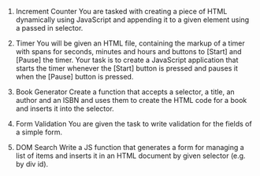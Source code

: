 1.	Increment Counter
You are tasked with creating a piece of HTML dynamically using JavaScript and appending it to a given element using a passed in selector.

2.	Timer
You will be given an HTML file, containing the markup of a timer with spans for seconds, minutes and hours and buttons to [Start] and [Pause] the timer. Your task is to create a JavaScript application that starts the timer whenever the [Start] button is pressed and pauses it when the [Pause] button is pressed.

3.	Book Generator
Create a function that accepts a selector, a title, an author and an ISBN and uses them to create the HTML code for a book and inserts it into the selector. 

4.	Form Validation
You are given the task to write validation for the fields of a simple form.

5.	DOM Search
Write a JS function that generates a form for managing a list of items and inserts it in an HTML document by given selector (e.g. by div id). 